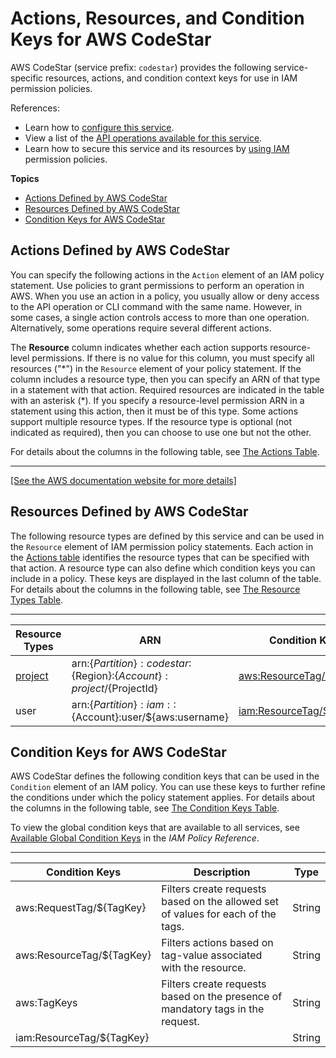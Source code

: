 # Actions, Resources, and Condition Keys for AWS CodeStar<a name="list_awscodestar"></a>

AWS CodeStar \(service prefix: `codestar`\) provides the following service\-specific resources, actions, and condition context keys for use in IAM permission policies\.

References:
+ Learn how to [configure this service](https://docs.aws.amazon.com/codestar/latest/userguide/)\.
+ View a list of the [API operations available for this service](https://docs.aws.amazon.com/codestar/latest/APIReference/)\.
+ Learn how to secure this service and its resources by [using IAM](https://docs.aws.amazon.com/codestar/latest/userguide/access-permissions.html) permission policies\.

**Topics**
+ [Actions Defined by AWS CodeStar](#awscodestar-actions-as-permissions)
+ [Resources Defined by AWS CodeStar](#awscodestar-resources-for-iam-policies)
+ [Condition Keys for AWS CodeStar](#awscodestar-policy-keys)

## Actions Defined by AWS CodeStar<a name="awscodestar-actions-as-permissions"></a>

You can specify the following actions in the `Action` element of an IAM policy statement\. Use policies to grant permissions to perform an operation in AWS\. When you use an action in a policy, you usually allow or deny access to the API operation or CLI command with the same name\. However, in some cases, a single action controls access to more than one operation\. Alternatively, some operations require several different actions\.

The **Resource** column indicates whether each action supports resource\-level permissions\. If there is no value for this column, you must specify all resources \("\*"\) in the `Resource` element of your policy statement\. If the column includes a resource type, then you can specify an ARN of that type in a statement with that action\. Required resources are indicated in the table with an asterisk \(\*\)\. If you specify a resource\-level permission ARN in a statement using this action, then it must be of this type\. Some actions support multiple resource types\. If the resource type is optional \(not indicated as required\), then you can choose to use one but not the other\.

For details about the columns in the following table, see [The Actions Table](reference_policies_actions-resources-contextkeys.md#actions_table)\.


****  
[\[See the AWS documentation website for more details\]](http://docs.aws.amazon.com/IAM/latest/UserGuide/list_awscodestar.html)

## Resources Defined by AWS CodeStar<a name="awscodestar-resources-for-iam-policies"></a>

The following resource types are defined by this service and can be used in the `Resource` element of IAM permission policy statements\. Each action in the [Actions table](#awscodestar-actions-as-permissions) identifies the resource types that can be specified with that action\. A resource type can also define which condition keys you can include in a policy\. These keys are displayed in the last column of the table\. For details about the columns in the following table, see [The Resource Types Table](reference_policies_actions-resources-contextkeys.md#resources_table)\.


****  

| Resource Types | ARN | Condition Keys | 
| --- | --- | --- | 
|   [ project ](https://docs.aws.amazon.com/codestar/latest/userguide/working-with-projects.html)  |  arn:$\{Partition\}:codestar:$\{Region\}:$\{Account\}:project/$\{ProjectId\}  |   [ aws:ResourceTag/$\{TagKey\} ](#awscodestar-aws_ResourceTag___TagKey_)   | 
|   user  |  arn:$\{Partition\}:iam::$\{Account\}:user/$\{aws:username\}  |   [ iam:ResourceTag/$\{TagKey\} ](#awscodestar-iam_ResourceTag___TagKey_)   | 

## Condition Keys for AWS CodeStar<a name="awscodestar-policy-keys"></a>

AWS CodeStar defines the following condition keys that can be used in the `Condition` element of an IAM policy\. You can use these keys to further refine the conditions under which the policy statement applies\. For details about the columns in the following table, see [The Condition Keys Table](reference_policies_actions-resources-contextkeys.md#context_keys_table)\.

To view the global condition keys that are available to all services, see [Available Global Condition Keys](reference_policies_condition-keys.html#AvailableKeys) in the *IAM Policy Reference*\.


****  

| Condition Keys | Description | Type | 
| --- | --- | --- | 
|   aws:RequestTag/$\{TagKey\}  | Filters create requests based on the allowed set of values for each of the tags\. | String | 
|   aws:ResourceTag/$\{TagKey\}  | Filters actions based on tag\-value associated with the resource\. | String | 
|   aws:TagKeys  | Filters create requests based on the presence of mandatory tags in the request\. | String | 
|   iam:ResourceTag/$\{TagKey\}  |  | String | 
